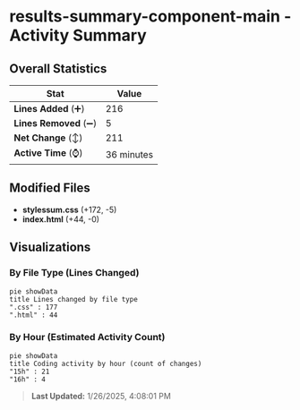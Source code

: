 # results-summary-component-main - Activity Summary 

## Overall Statistics

| Stat                   | Value                                                             |
| ---------------------- | ----------------------------------------------------------------- |
| **Lines Added** (➕)   | 216                                          |
| **Lines Removed** (➖) | 5                                        |
| **Net Change** (↕)    | 211                |
| **Active Time** (⌚)   | 36 minutes |


## Modified Files
- **stylessum.css** (+172, -5)
- **index.html** (+44, -0)

## Visualizations

### By File Type (Lines Changed)

```mermaid
pie showData
title Lines changed by file type
".css" : 177
".html" : 44
```

### By Hour (Estimated Activity Count)

```mermaid
pie showData
title Coding activity by hour (count of changes)
"15h" : 21
"16h" : 4
```


> **Last Updated:** 1/26/2025, 4:08:01 PM
